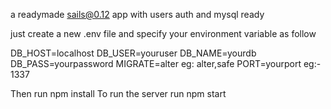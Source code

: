 a readymade sails@0.12 app with users auth and mysql ready

just create a new .env file and specify your environment variable as follow

DB_HOST=localhost
DB_USER=youruser
DB_NAME=yourdb
DB_PASS=yourpassword
MIGRATE=alter eg: alter,safe
PORT=yourport eg:- 1337

Then run npm install
To run the server run npm start
